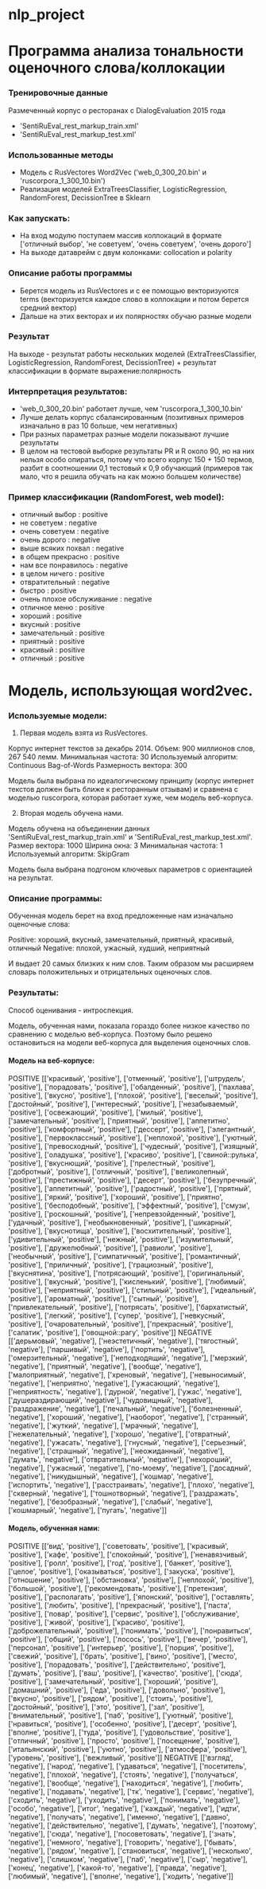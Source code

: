 # nlp_project

# Программа анализа тональности оценочного слова/коллокации

### Тренировочные данные
Размеченный корпус о ресторанах с DialogEvaluation 2015 года
* 'SentiRuEval_rest_markup_train.xml'
* 'SentiRuEval_rest_markup_test.xml'

### Использованные методы
* Модель с RusVectores Word2Vec ('web_0_300_20.bin' и 'ruscorpora_1_300_10.bin')
* Реализация моделей ExtraTreesClassifier, LogisticRegression, RandomForest, DecissionTree в Sklearn 

### Как запускать:
- На вход модулю поступаем массив коллокаций в формате ['отличный выбор', 'не советуем', 'очень советуем', 'очень дорого']
- На выходе датаврейм с двум колонками: collocation и polarity

### Описание работы программы
- Берется модель из  RusVectores и с ее помощью векторизуются terms (векторизуется каждое слово в коллокации и потом берется средний вектор)
- Дальше на этих векторах и их полярностях обучаю разные модели

### Результат
На выходе - результат работы нескольких моделей (ExtraTreesClassifier, LogisticRegression, RandomForest, DecissionTree) + результат классификации в формате выражение:полярность

### Интерпретация результатов:
- 'web_0_300_20.bin' работает лучше, чем 'ruscorpora_1_300_10.bin'
- Лучше делать корпус сбалансированным (позитивных примеров изначально в раз 10 больше, чем негативных)
- При разных параметрах разные модели показывают лучшие результаты
- В целом на тестовой выборке результаты PR и R около 90, но на них нельзя особо опираться, потому что всего корпус 150 + 150 термов, разбит в соотношении 0,1 тестовый к 0,9 обучающий (примеров так мало, что я решила обучать на как можно большем количестве)

### Пример классификации (RandomForest, web model):
- отличный выбор : positive
- не советуем : negative
- очень советуем : negative
- очень дорого : negative
- выше всяких похвал : negative
- в общем прекрасно : positive
- нам все понравилось : negative
- в целом ничего : positive
- отвратительный : negative
- быстро : positive
- очень плохое обслуживание : negative
- отличное меню : positive
- хороший : positive
- вкусный : positive
- замечательный : positive
- приятный : positive
- красивый : positive
- отличный : positive


# Модель, использующая word2vec.

### Используемые модели:

1) Первая модель взята из RusVectores.

Корпус интернет текстов за декабрь 2014.
Объем: 900 миллионов слов, 267 540 лемм.
Минимальная частота: 30
Используемый алгоритм: Continuous Bag-of-Words
Размерность вектора: 300

Модель была выбрана по идеалогическому принципу (корпус интернет текстов должен быть ближе к ресторанным отзывам) и сравнена с моделью ruscorpora, которая работает хуже, чем модель веб-корпуса.

2) Вторая модель обучена нами.

Модель обучена на объединении данных 'SentiRuEval_rest_markup_train.xml' и 'SentiRuEval_rest_markup_test.xml'.
Размер вектора: 1000
Ширина окна: 3
Минимальная частота: 1
Используемый алгоритм: SkipGram

Модель была выбрана подгоном ключевых параметров с ориентацией на результат.

### Описание программы:

Обученная модель берет на вход предложенные нам изначально оценочные слова:

Positive: хороший, вкусный, замечательный, приятный, красивый, отличный
Negative: плохой, ужасный, худший, неприятный

И выдает 20 самых близких к ним слов. Таким образом мы расширяем словарь положительных и отрицательных оценочных слов.

### Результаты:

Способ оценивания - интроспекция.

Модель, обученная нами, показала гораздо более низкое качество по сравнению с моделью веб-корпуса.
Поэтому было решено остановиться на модели веб-корпуса для выделения оценочных слов.

#### Модель на веб-корпусе:
POSITIVE
 [['красивый', 'positive'], ['отменный', 'positive'], ['штрудель', 'positive'], ['порадовать', 'positive'], ['обалденный', 'positive'], ['пахлава', 'positive'], ['вкусно', 'positive'], ['плохой', 'positive'], ['веселый', 'positive'], ['достойный', 'positive'], ['интересный', 'positive'], ['незабываемый', 'positive'], ['освежающий', 'positive'], ['милый', 'positive'], ['замечательный', 'positive'], ['приятный', 'positive'], ['аппетитно', 'positive'], ['комфортный', 'positive'], ['дессерт', 'positive'], ['элегантный', 'positive'], ['первоклассный', 'positive'], ['неплохой', 'positive'], ['уютный', 'positive'], ['превосходный', 'positive'], ['чудесный', 'positive'], ['изящный', 'positive'], ['оладушка', 'positive'], ['красиво', 'positive'], ['свиной::рулька', 'positive'], ['вкуснющий', 'positive'], ['прелестный', 'positive'], ['добротный', 'positive'], ['отличный', 'positive'], ['великолепный', 'positive'], ['престижный', 'positive'], ['десерт', 'positive'], ['безупречный', 'positive'], ['аппетитный', 'positive'], ['радостный', 'positive'], ['прятный', 'positive'], ['яркий', 'positive'], ['хороший', 'positive'], ['приятно', 'positive'], ['бесподобный', 'positive'], ['эффектный', 'positive'], ['смузи', 'positive'], ['роскошный', 'positive'], ['непревзойденный', 'positive'], ['удачный', 'positive'], ['необыкновенный', 'positive'], ['шикарный', 'positive'], ['вкуснотища', 'positive'], ['восхитительный', 'positive'], ['удивительный', 'positive'], ['нежный', 'positive'], ['изумительный', 'positive'], ['дружелюбный', 'positive'], ['равиоли', 'positive'], ['необычный', 'positive'], ['симпатичный', 'positive'], ['романтичный', 'positive'], ['приличный', 'positive'], ['грациозный', 'positive'], ['вкуснятина', 'positive'], ['потрясающий', 'positive'], ['оригинальный', 'positive'], ['вкусный', 'positive'], ['кисленький', 'positive'], ['любимый', 'positive'], ['неприятный', 'positive'], ['стильный', 'positive'], ['идеальный', 'positive'], ['ароматный', 'positive'], ['сытный', 'positive'], ['привлекательный', 'positive'], ['потрясать', 'positive'], ['бархатистый', 'positive'], ['легкий', 'positive'], ['супер', 'positive'], ['невкусный', 'positive'], ['очаровательный', 'positive'], ['прекрасный', 'positive'], ['салатик', 'positive'], ['овощной::рагу', 'positive']]
NEGATIVE
 [['дерьмовый', 'negative'], ['неэстетичный', 'negative'], ['тягостный', 'negative'], ['паршивый', 'negative'], ['портить', 'negative'], ['омерзительный', 'negative'], ['неподходящий', 'negative'], ['мерзкий', 'negative'], ['приятный', 'negative'], ['вообще', 'negative'], ['малоприятный', 'negative'], ['хреновый', 'negative'], ['невыносимый', 'negative'], ['неприятно', 'negative'], ['ужасающий', 'negative'], ['неприятность', 'negative'], ['дурной', 'negative'], ['ужас', 'negative'], ['душераздирающий', 'negative'], ['чудовищный', 'negative'], ['раздражение', 'negative'], ['печальный', 'negative'], ['болезненный', 'negative'], ['хороший', 'negative'], ['наоборот', 'negative'], ['странный', 'negative'], ['жуткий', 'negative'], ['мрачный', 'negative'], ['нежелательный', 'negative'], ['хорошо', 'negative'], ['отвратный', 'negative'], ['ужасать', 'negative'], ['гнусный', 'negative'], ['серьезный', 'negative'], ['страшный', 'negative'], ['неожиданный', 'negative'], ['думать', 'negative'], ['отвратительный', 'negative'], ['нехороший', 'negative'], ['ужасный', 'negative'], ['по-моему', 'negative'], ['досадный', 'negative'], ['никудышный', 'negative'], ['кошмар', 'negative'], ['испортить', 'negative'], ['расстраивать', 'negative'], ['плохо', 'negative'], ['скверный', 'negative'], ['тошнотворный', 'negative'], ['раздражать', 'negative'], ['безобразный', 'negative'], ['слабый', 'negative'], ['кошмарный', 'negative'], ['пугать', 'negative']]

#### Модель, обученная нами:
 POSITIVE
 [['вид', 'positive'], ['советовать', 'positive'], ['красивый', 'positive'], ['кафе', 'positive'], ['спокойный', 'positive'], ['ненавязчивый', 'positive'], ['ролл', 'positive'], ['год', 'positive'], ['банкет', 'positive'], ['целое', 'positive'], ['оказываться', 'positive'], ['закуска', 'positive'], ['отношение', 'positive'], ['обстановка', 'positive'], ['неплохой', 'positive'], ['большой', 'positive'], ['рекомендовать', 'positive'], ['претензия', 'positive'], ['располагать', 'positive'], ['японский', 'positive'], ['оставлять', 'positive'], ['любить', 'positive'], ['прекрасный', 'positive'], ['паста', 'positive'], ['повар', 'positive'], ['сервис', 'positive'], ['обслуживание', 'positive'], ['живой', 'positive'], ['красиво', 'positive'], ['доброжелательный', 'positive'], ['понимать', 'positive'], ['понравиться', 'positive'], ['общий', 'positive'], ['лосось', 'positive'], ['вечер', 'positive'], ['персонал', 'positive'], ['интерьер', 'positive'], ['порция', 'positive'], ['свежий', 'positive'], ['брать', 'positive'], ['вино', 'positive'], ['место', 'positive'], ['порадовать', 'positive'], ['действительно', 'positive'], ['думать', 'positive'], ['ваш', 'positive'], ['качество', 'positive'], ['сюда', 'positive'], ['замечательный', 'positive'], ['хороший', 'positive'], ['домашний', 'positive'], ['еда', 'positive'], ['довольно', 'positive'], ['вкусно', 'positive'], ['рядом', 'positive'], ['стоить', 'positive'], ['достойный', 'positive'], ['это', 'positive'], ['зал', 'positive'], ['внимательный', 'positive'], ['паб', 'positive'], ['уютный', 'positive'], ['нравиться', 'positive'], ['особенно', 'positive'], ['десерт', 'positive'], ['вполне', 'positive'], ['туда', 'positive'], ['удовольствие', 'positive'], ['отличный', 'positive'], ['просто', 'positive'], ['посещение', 'positive'], ['итальянский', 'positive'], ['уютно', 'positive'], ['атмосфера', 'positive'], ['уровень', 'positive'], ['вежливый', 'positive']]
NEGATIVE
 [['взгляд', 'negative'], ['народ', 'negative'], ['удаваться', 'negative'], ['посетитель', 'negative'], ['плохой', 'negative'], ['стоять', 'negative'], ['получаться', 'negative'], ['вообще', 'negative'], ['находиться', 'negative'], ['любить', 'negative'], ['подавать', 'negative'], ['тк', 'negative'], ['сервис', 'negative'], ['сходить', 'negative'], ['уходить', 'negative'], ['понимать', 'negative'], ['особо', 'negative'], ['итог', 'negative'], ['каждый', 'negative'], ['идти', 'negative'], ['получать', 'negative'], ['именно', 'negative'], ['давно', 'negative'], ['действительно', 'negative'], ['думать', 'negative'], ['поэтому', 'negative'], ['сюда', 'negative'], ['посоветовать', 'negative'], ['знать', 'negative'], ['немного', 'negative'], ['говорить', 'negative'], ['бывать', 'negative'], ['рядом', 'negative'], ['становиться', 'negative'], ['несколько', 'negative'], ['слишком', 'negative'], ['паб', 'negative'], ['сыр', 'negative'], ['конец', 'negative'], ['какой-то', 'negative'], ['правда', 'negative'], ['любимый', 'negative'], ['вполне', 'negative'], ['ходить', 'negative']]

 
